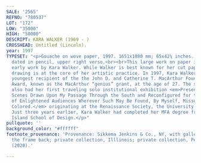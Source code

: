 ```yaml
---
SALE: '2565'
REFNO: "780537"
LOT: "172"
LOW: "35000"
HIGH: "50000"
DESCRIPT: KARA WALKER (1969 - )
CROSSHEAD: Untitled (Lincoln).
year: 1997
TYPESET: "<p>Gouache on wove paper, 1997. 1651x1080 mm; 65x42¼ inches. Initialed and
  dated in pencil, upper right verso.<br><br>This large work on paper is a significant
  early work by Kara Walker. While Walker is best known for her cut paper silhouettes,
  drawing is at the core of her artistic practice. In 1997, Kara Walker became the
  youngest recipient of the the John D. and Catherine T. MacArthur Foundation Achievement
  Award, known as the MacArthur “genius” grant, at the age of 27. The same year, Walker
  also had her first traveling solo institutional exhibition <em>Presenting Negro
  Scenes Drawn Upon My Passage Through the South and Reconfigured for the Benefit
  of Enlightened Audiences Wherever Such May Be Found, By Myself, Missus K.E.B. Walker,
  Colored.</em> originating at the Renaissance Society, the University of Chicago.
  Just three years earlier, Kara Walker had completed her MFA degree from the Rhode
  Island School of Design.</p>"
pullquote: ''
background_color: "#ffffff"
footnote_provenance: 'Provenance: Sikkema Jenkins & Co., NY, with gallery label on
  the frame back; private collection, Illlinois; private collection, Pennsylvania
  (2020).'

---
```

